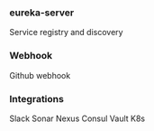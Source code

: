 ### eureka-server ###
Service registry and discovery

### Webhook ###
Github webhook

### Integrations ###
Slack
Sonar
Nexus
Consul
Vault
K8s
